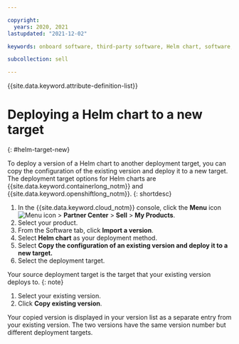 ```yaml
---

copyright:
  years: 2020, 2021
lastupdated: "2021-12-02"

keywords: onboard software, third-party software, Helm chart, software, partner, sellers, deploy, partner center, target, deployment target

subcollection: sell

---
```


{{site.data.keyword.attribute-definition-list}}


# Deploying a Helm chart to a new target
{: #helm-target-new}

To deploy a version of a Helm chart to another deployment target, you can copy the configuration of the existing version and deploy it to a new target. The deployment target options for Helm charts are {{site.data.keyword.containerlong_notm}} and {{site.data.keyword.openshiftlong_notm}}.
{: shortdesc}

1. In the {{site.data.keyword.cloud_notm}} console, click the **Menu** icon ![Menu icon](../icons/icon_hamburger.svg "Menu") > **Partner Center** > **Sell** > **My Products**.
1. Select your product. 
1. From the Software tab, click **Import a version**.
1. Select **Helm chart** as your deployment method. 
1. Select **Copy the configuration of an existing version and deploy it to a new target.**
1. Select the deployment target. 

Your source deployment target is the target that your existing version deploys to. 
{: note}

1. Select your existing version. 
1. Click **Copy existing version**.

Your copied version is displayed in your version list as a separate entry from your existing version. The two versions have the same version number but different deployment targets. 
